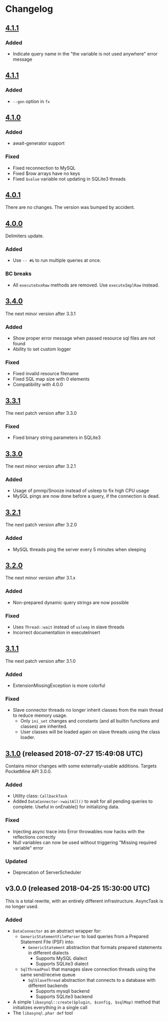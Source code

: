 # Changelog

## [4.1.1](https://github.com/poggit/libasynql/compare/v4.1.1...v4.1.2)

### Added
- Indicate query name in the "the variable is not used anywhere" error message

## [4.1.1](https://github.com/poggit/libasynql/compare/v4.1.0...v4.1.1)

### Added
- `--gen` option in `fx`

## [4.1.0](https://github.com/poggit/libasynql/compare/v4.0.1...v4.1.0)

### Added
- await-generator support

### Fixed
- Fixed reconnection to MySQL
- Fixed $row arrays have no keys
- Fixed `$value` variable not updating in SQLite3 threads

## [4.0.1](https://github.com/poggit/libasynql/compare/v4.0.0...v4.0.1)
There are no changes. The version was bumped by accident.

## [4.0.0](https://github.com/poggit/libasynql/compare/v3.4.0...v4.0.0)
Delimiters update.

### Added
- Use `-- #&` to run multiple queries at once.

### BC breaks
- All `executeXxxRaw` methods are removed. Use `executeImplRaw` instead.

## [3.4.0](https://github.com/poggit/libasynql/compare/v3.3.1...v3.4.0)
The next minor version after 3.3.1

### Added
- Show proper error message when passed resource sql files are not found
- Ability to set custom logger

### Fixed
- Fixed invalid resource filename
- Fixed SQL map size with 0 elements
- Compatibility with 4.0.0

## [3.3.1](https://github.com/poggit/libasynql/compare/v3.3.0...v3.3.1)
The next patch version after 3.3.0

### Fixed
- Fixed binary string parameters in SQLite3

## [3.3.0](https://github.com/poggit/libasynql/compare/v3.2.1...v3.3.0)
The next minor version after 3.2.1

### Added
- Usage of pmmp/Snooze instead of usleep to fix high CPU usage
- MySQL pings are now done before a query, if the connection is dead.

## [3.2.1](https://github.com/poggit/libasynql/compare/v3.2.0...v3.2.1)
The next patch version after 3.2.0

### Added
- MySQL threads ping the server every 5 minutes when sleeping

## [3.2.0](https://github.com/poggit/libasynql/compare/v3.1.1...v3.2.0)
The next minor version after 3.1.x

### Added
- Non-prepared dynamic query strings are now possible

### Fixed
- Uses `Thread::wait` instead of `usleep` in slave threads
- Incorrect documentation in executeInsert

## [3.1.1](https://github.com/poggit/libasynql/compare/v3.1.0...v3.1.1)
The next patch version after 3.1.0

### Added
- ExtensionMissingException is more colorful

### Fixed
- Slave connector threads no longer inherit classes from the main thread to reduce memory usage.
  - Only `ini_set` changes and constants (and all builtin functions and classes) are inherited.
  - User classes will be loaded again on slave threads using the class loader.

## [3.1.0](https://github.com/poggit/libasynql/compare/v3.0.0...v3.1.0) (released 2018-07-27 15:49:08 UTC)
Contains minor changes with some externally-usable additions. Targets PocketMine API 3.0.0.

### Added
- Utility class: `CallbackTask`
- Added `DataConnector->waitAll()` to wait for all pending queries to complete. Useful in onEnable() for initializing data.

### Fixed
- Injecting async trace into Error throwables now hacks with the reflections correctly
- Null variables can now be used without triggering "Missing required variable" error

### Updated
- Deprecation of ServerScheduler

## v3.0.0 (released 2018-04-25 15:30:00 UTC)
This is a total rewrite, with an entirely different infrastructure. AsyncTask is no longer used.

### Added
- `DataConnector` as an abstract wrapper for:
  - `GenericStatementFileParser` to load queries from a Prepared Statement File (PSF) into:
    - `GenericStatement` abstraction that formats prepared statements in different dialects
      - Supports MySQL dialect
      - Supports SQLite3 dialect
  - `SqlThreadPool` that manages slave connection threads using the same send/receive queue
    - `SqlSlaveThread` abstraction that connects to a database with different backends
      - Supports mysqli backend
      - Supports SQLite3 backend
- A simple `libasynql::create($plugin, $config, $sqlMap)` method that initializes everything in a single call
- The `libasynql.phar def` tool
